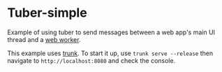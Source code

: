 # Tuber-simple

Example of using tuber to send messages between a web app's main UI thread and a [web worker](https://developer.mozilla.org/en-US/docs/Web/API/Web_Workers_API).

This example uses [trunk](https://github.com/trunk-rs/trunk). To start it up, use `trunk serve --release` then navigate to `http://localhost:8080` and check the console.


